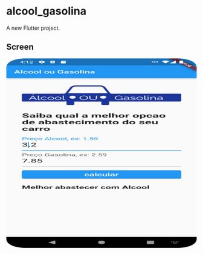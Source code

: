 # alcool_gasolina

A new Flutter project.

## Screen

<p> 
<img align="center" width="1000" height="500" src="https://raw.githubusercontent.com/alexander-brandao/AlcoolOuGasolina/main/imagens/print-tela.png"
</p>
